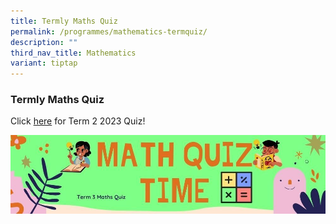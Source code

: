 ```yaml
---
title: Termly Maths Quiz
permalink: /programmes/mathematics-termquiz/
description: ""
third_nav_title: Mathematics
variant: tiptap
---
```

### **Termly Maths Quiz**
Click [here](https://forms.gle/CScRqVeBwC5FnS8n8) for Term 2 2023 Quiz!

![](/images/Term%203%20Maths%20Quiz.jpg)